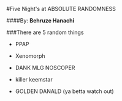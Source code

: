 #Five Night's at ABSOLUTE RANDOMNESS

####By: **Behruze Hanachi**

###There are 5 random things

* PPAP

* Xenomorph 

* DANK MLG NOSCOPER

* killer keemstar

* GOLDEN DANALD (ya betta watch out)
